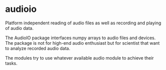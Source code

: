 # audioio
Platform independent reading of audio files as well as recording and
playing of audio data.

The AudioIO package interfaces numpy arrays to audio files and devices.
The package is not for high-end audio enthusiast but for scientist that
want to analyze recorded audio data.

The modules try to use whatever available audio module to achieve
their tasks.